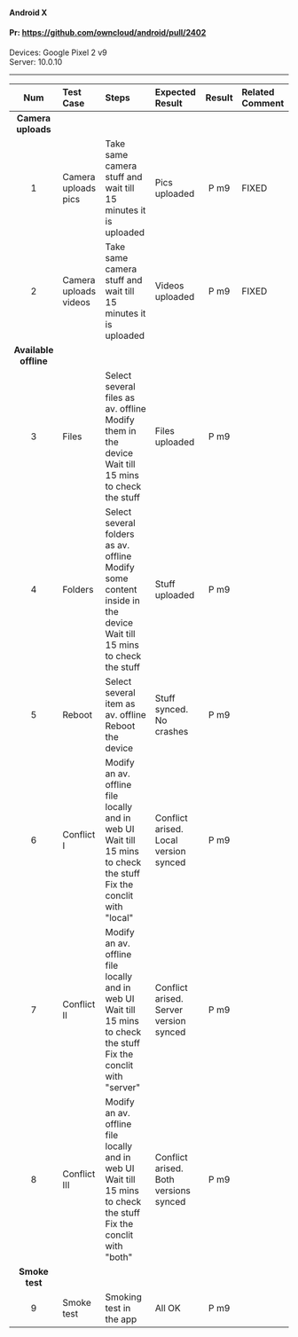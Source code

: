 #### Android X  

#### Pr: https://github.com/owncloud/android/pull/2402

Devices: Google Pixel 2 v9<br>
Server: 10.0.10

---

 
| Num | Test Case | Steps | Expected Result | Result | Related Comment |
:------: | :------------- | :------------- | :-------------- | :-----: | :------
|**Camera uploads**||||||
| 1 | Camera uploads pics | Take same camera stuff and wait till 15 minutes it is uploaded | Pics uploaded | P m9 | FIXED
| 2 | Camera uploads videos | Take same camera stuff and wait till 15 minutes it is uploaded | Videos uploaded | P m9 | FIXED
|**Available offline**||||||
| 3 | Files | Select several files as av. offline<br>Modify them in the device<br>Wait till 15 mins to check the stuff| Files uploaded | P m9 |  |
| 4 | Folders | Select several folders as av. offline<br>Modify some content inside in the device<br>Wait till 15 mins to check the stuff| Stuff uploaded | P m9 |  |
| 5 | Reboot | Select several item as av. offline<br>Reboot the device| Stuff synced.  No crashes | P m9 |  |
| 6 | Conflict I | Modify an av. offline file locally and in web UI<br>Wait till 15 mins to check the stuff<br>Fix the conclit with "local" | Conflict arised. Local version synced | P m9 |  |
| 7 | Conflict II | Modify an av. offline file locally and in web UI<br>Wait till 15 mins to check the stuff<br>Fix the conclit with "server" | Conflict arised. Server version synced | P m9  |  |
| 8 | Conflict III | Modify an av. offline file locally and in web UI<br>Wait till 15 mins to check the stuff<br>Fix the conclit with "both" | Conflict arised. Both versions synced | P m9  |  |
|**Smoke test**||||||
| 9 | Smoke test | Smoking test in the app | All OK | P m9 |  |
